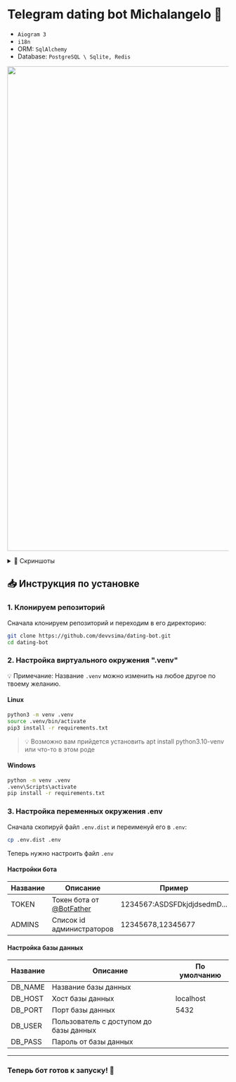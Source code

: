 # Telegram dating bot Michalangelo 💞

- `Aiogram 3`
- `i18n`
- ORM: `SqlAlchemy`
- Database: `PostgreSQL \ Sqlite, Redis`

<p align="center">
  <img src="https://i.ibb.co/PGwpsJGp/Screenshot-62.png" alt="diagram" width="1100">
</p>
<details>
  <summary>📸 Скриншоты</summary>

  <p align="center">
    <img src="https://i.ibb.co/ggvC6kr/Screenshot-53.png" alt="Screenshot 1" width="800">
  </p>
  <p align="center">
    <img src="https://pbs.twimg.com/media/GYKn8I_WAAAvErl?format=jpg&name=large" alt="Screenshot 2" width="800">
  </p>
</details>


## 📥 Инструкция по установке

### 1. Клонируем репозиторий

Сначала клонируем репозиторий и переходим в его директорию:

```bash
git clone https://github.com/devvsima/dating-bot.git
cd dating-bot
```



### 2. Настройка виртуального окружения ".venv"

💡 Примечание: Название `.venv` можно изменить на любое другое по твоему желанию.

#### Linux


```bash
python3 -m venv .venv
source .venv/bin/activate
pip3 install -r requirements.txt
```
> 💡 Возможно вам прийдется установить apt install python3.10-venv или что-то в этом роде


#### Windows


```bash
python -m venv .venv
.venv\Scripts\activate
pip install -r requirements.txt
```



### 3. Настройка переменных окружения .env

Сначала скопируй файл `.env.dist` и переименуй его в `.env`:

```bash
cp .env.dist .env
```

Теперь нужно настроить файл `.env`



#### Настройки бота

| Название | Описание                                           | Пример                      |
| -------- | -------------------------------------------------- | --------------------------- |
| TOKEN    | Токен бота от [@BotFather](https://t.me/BotFather) | 1234567:ASDSFDkjdjdsedmD... |
| ADMINS   | Список id администраторов                          | 12345678,12345677           |



#### Настройка базы данных

| Название | Описание                               | По умолчанию |
| -------- | -------------------------------------- | ------------ |
| DB_NAME  | Название базы данных                   |              |
| DB_HOST  | Хост базы данных                       | localhost    |
| DB_PORT  | Порт базы данных                       | 5432         |
| DB_USER  | Пользователь с доступом до базы данных |              |
| DB_PASS  | Пароль от базы данных                  |              |

---

### Теперь бот готов к запуску! 🎉
